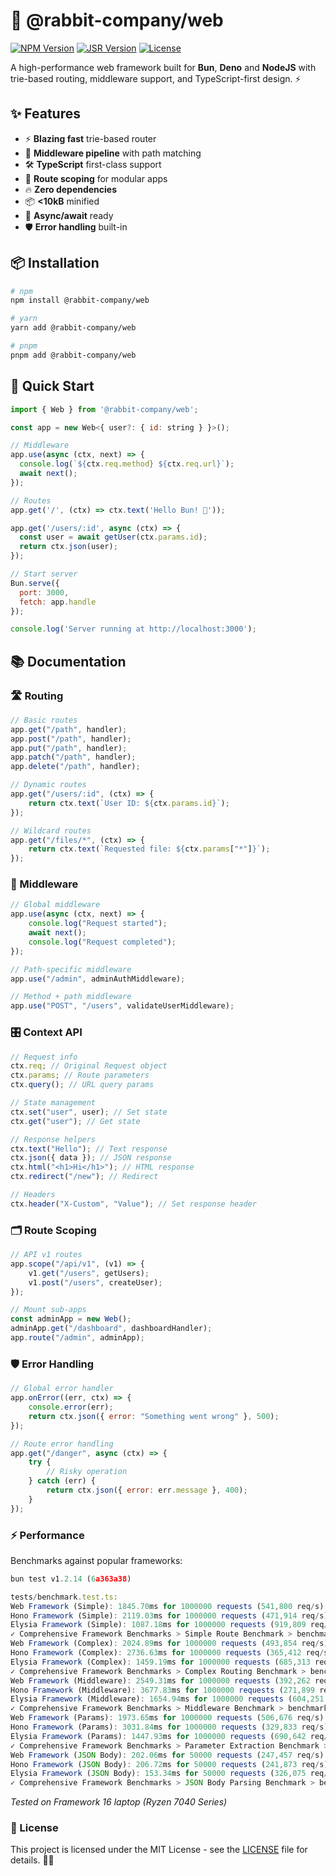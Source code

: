# 🚀 @rabbit-company/web

[![NPM Version](https://img.shields.io/npm/v/@rabbit-company/web)](https://www.npmjs.com/package/@rabbit-company/web)
[![JSR Version](https://jsr.io/badges/@rabbit-company/web)](https://jsr.io/@rabbit-company/web)
[![License](https://img.shields.io/npm/l/@rabbit-company/web)](LICENSE)

A high-performance web framework built for **Bun**, **Deno** and **NodeJS** with trie-based routing, middleware support, and TypeScript-first design. ⚡

## ✨ Features

- ⚡ **Blazing fast** trie-based router
- 🧩 **Middleware pipeline** with path matching
- 🛠 **TypeScript** first-class support
- 🧭 **Route scoping** for modular apps
- 🔥 **Zero dependencies**
- 📦 **<10kB** minified
- 🧵 **Async/await** ready
- 🛡 **Error handling** built-in

## 📦 Installation

```bash
# npm
npm install @rabbit-company/web

# yarn
yarn add @rabbit-company/web

# pnpm
pnpm add @rabbit-company/web
```

## 🎯 Quick Start

```js
import { Web } from '@rabbit-company/web';

const app = new Web<{ user?: { id: string } }>();

// Middleware
app.use(async (ctx, next) => {
  console.log(`${ctx.req.method} ${ctx.req.url}`);
  await next();
});

// Routes
app.get('/', (ctx) => ctx.text('Hello Bun! 🐇'));

app.get('/users/:id', async (ctx) => {
  const user = await getUser(ctx.params.id);
  return ctx.json(user);
});

// Start server
Bun.serve({
  port: 3000,
  fetch: app.handle
});

console.log('Server running at http://localhost:3000');
```

## 📚 Documentation

### 🛣 Routing

```js
// Basic routes
app.get("/path", handler);
app.post("/path", handler);
app.put("/path", handler);
app.patch("/path", handler);
app.delete("/path", handler);

// Dynamic routes
app.get("/users/:id", (ctx) => {
	return ctx.text(`User ID: ${ctx.params.id}`);
});

// Wildcard routes
app.get("/files/*", (ctx) => {
	return ctx.text(`Requested file: ${ctx.params["*"]}`);
});
```

### 🧩 Middleware

```js
// Global middleware
app.use(async (ctx, next) => {
	console.log("Request started");
	await next();
	console.log("Request completed");
});

// Path-specific middleware
app.use("/admin", adminAuthMiddleware);

// Method + path middleware
app.use("POST", "/users", validateUserMiddleware);
```

### 🎛 Context API

```js
// Request info
ctx.req; // Original Request object
ctx.params; // Route parameters
ctx.query(); // URL query params

// State management
ctx.set("user", user); // Set state
ctx.get("user"); // Get state

// Response helpers
ctx.text("Hello"); // Text response
ctx.json({ data }); // JSON response
ctx.html("<h1>Hi</h1>"); // HTML response
ctx.redirect("/new"); // Redirect

// Headers
ctx.header("X-Custom", "Value"); // Set response header
```

### 🗂 Route Scoping

```js
// API v1 routes
app.scope("/api/v1", (v1) => {
	v1.get("/users", getUsers);
	v1.post("/users", createUser);
});

// Mount sub-apps
const adminApp = new Web();
adminApp.get("/dashboard", dashboardHandler);
app.route("/admin", adminApp);
```

### 🛡 Error Handling

```js
// Global error handler
app.onError((err, ctx) => {
	console.error(err);
	return ctx.json({ error: "Something went wrong" }, 500);
});

// Route error handling
app.get("/danger", async (ctx) => {
	try {
		// Risky operation
	} catch (err) {
		return ctx.json({ error: err.message }, 400);
	}
});
```

### ⚡ Performance

Benchmarks against popular frameworks:

```js
bun test v1.2.14 (6a363a38)

tests/benchmark.test.ts:
Web Framework (Simple): 1845.70ms for 1000000 requests (541,800 req/s) (checksum: 16916753)
Hono Framework (Simple): 2119.03ms for 1000000 requests (471,914 req/s) (checksum: 16917171)
Elysia Framework (Simple): 1087.18ms for 1000000 requests (919,809 req/s) (checksum: 16916791)
✓ Comprehensive Framework Benchmarks > Simple Route Benchmark > benchmarks simple GET route [5096.95ms]
Web Framework (Complex): 2024.89ms for 1000000 requests (493,854 req/s) (checksum: 23023000)
Hono Framework (Complex): 2736.63ms for 1000000 requests (365,412 req/s) (checksum: 23023000)
Elysia Framework (Complex): 1459.19ms for 1000000 requests (685,313 req/s) (checksum: 23023000)
✓ Comprehensive Framework Benchmarks > Complex Routing Benchmark > benchmarks complex routing scenarios [6235.94ms]
Web Framework (Middleware): 2549.31ms for 1000000 requests (392,262 req/s) (checksum: 80080024)
Hono Framework (Middleware): 3677.83ms for 1000000 requests (271,899 req/s) (checksum: 80080024)
Elysia Framework (Middleware): 1654.94ms for 1000000 requests (604,251 req/s) (checksum: 80080024)
✓ Comprehensive Framework Benchmarks > Middleware Benchmark > benchmarks middleware performance [7900.93ms]
Web Framework (Params): 1973.65ms for 1000000 requests (506,676 req/s) (checksum: 27227200)
Hono Framework (Params): 3031.84ms for 1000000 requests (329,833 req/s) (checksum: 21421400)
Elysia Framework (Params): 1447.93ms for 1000000 requests (690,642 req/s) (checksum: 27227200)
✓ Comprehensive Framework Benchmarks > Parameter Extraction Benchmark > benchmarks parameter extraction performance [6470.94ms]
Web Framework (JSON Body): 202.06ms for 50000 requests (247,457 req/s) (checksum: 5490984)
Hono Framework (JSON Body): 206.72ms for 50000 requests (241,873 req/s) (checksum: 5490984)
Elysia Framework (JSON Body): 153.34ms for 50000 requests (326,075 req/s) (checksum: 5490984)
✓ Comprehensive Framework Benchmarks > JSON Body Parsing Benchmark > benchmarks JSON body parsing performance [583.99ms]
```

_Tested on Framework 16 laptop (Ryzen 7040 Series)_

### 📄 License

This project is licensed under the MIT License - see the [LICENSE](https://github.com/Rabbit-Company/Web-JS/blob/main/LICENSE) file for details. 🐇💕
